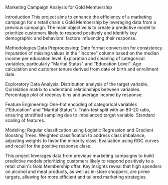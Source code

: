 Marketing Campaign Analysis for Gold Membership

Introduction
This project aims to enhance the efficiency of a marketing campaign for a retail chain's Gold Membership by leveraging data from a previous campaign. The main objective is to create a predictive model to prioritize customers likely to respond positively and identify key demographic and behavioral factors influencing their response.

Methodologies
Data Preprocessing:
Date format conversion for consistency.
Imputation of missing values in the "Income" column based on the median income per education level.
Exploration and cleaning of categorical variables, particularly "Marital Status" and "Education Level".
Age calculation and customer tenure derived from date of birth and enrollment date.

Exploratory Data Analysis:
Distribution analysis of the target variable.
Correlation matrix to understand relationships between variables.
Percentage plot of recency bins and average income by response.

Feature Engineering:
One-hot encoding of categorical variables ("Education" and "Marital Status").
Train-test split with an 80-20 ratio, ensuring stratified sampling due to imbalanced target variable.
Standard scaling of features.

Modeling:
Regular classification using Logistic Regression and Gradient Boosting Trees.
Weighted classification to address class imbalance, adjusting weights to favor the minority class.
Evaluation using ROC curves and recall for the positive response class.


This project leverages data from previous marketing campaigns to build predictive models prioritizing customers likely to respond positively to a retail chain's Gold Membership offer. Key insights reveal that high spenders on alcohol and meat products, as well as in-store shoppers, are prime targets, allowing for more efficient and tailored marketing strategies.
